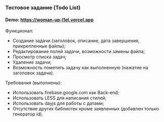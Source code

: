 ### Тестовое задание (Todo List)

#### Demo: https://woman-up-l1el.vercel.app

Функционал:
- Создание задачи (заголовок, описание, дата завершения, прикрепленные файлы);
- Редактирование полей задачи, возможности замены файла;
- Просмотр списка задач; 
- Удаление задачи;
- Возможность пометить задачу как выполненную (нажатие на заголовок задачи).

Требования (выполнены):
- Использовать firebase.google.com как Back-end;
- Использовать LESS для написания стилей;
- Использовать dayjs для работы с датами;
- Отсутствие других библиотек кроме заявленных (добавлен только генератор id).

